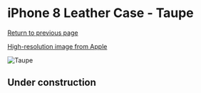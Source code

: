 # iPhone 8 Leather Case - Taupe

[Return to previous page](/iphone_7)

[High-resolution image from Apple](https://store.storeimages.cdn-apple.com/8756/as-images.apple.com/is/MQH62?wid=4500&hei=4500&fmt=png)

<div style="width: 512px"><img src="/almost_uncompressed/MQH62.webp" alt="Taupe"></div>

## Under construction
